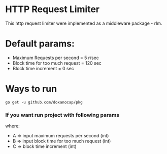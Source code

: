 # HTTP Request Limiter

This http request limiter were implemented as a middleware package - rlm.

# Default params:
 * Maximum Requests per second = 5 r/sec
 * Block time for too much request = 120 sec
 * Block time increment = 0 sec

# Ways to run
```
go get -u github.com/doxanocap/pkg
```

### If you want run project with following params
where:
 * A => input maximum requests per second (int)
 * B => input block time for too much request (int)
 * C => block time increment (int)
   
